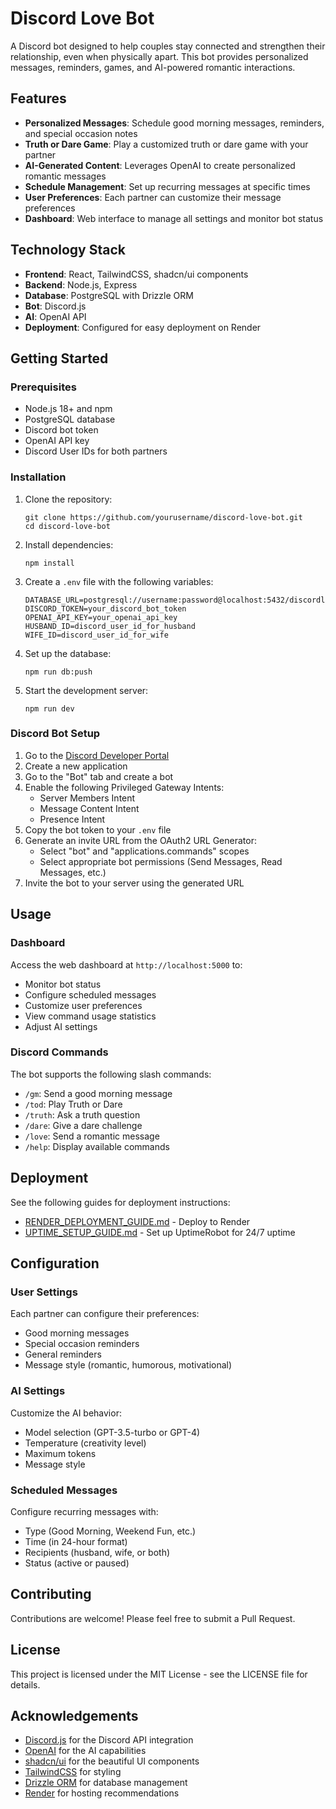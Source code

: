 # Discord Love Bot

A Discord bot designed to help couples stay connected and strengthen their relationship, even when physically apart. This bot provides personalized messages, reminders, games, and AI-powered romantic interactions.

## Features

- **Personalized Messages**: Schedule good morning messages, reminders, and special occasion notes
- **Truth or Dare Game**: Play a customized truth or dare game with your partner
- **AI-Generated Content**: Leverages OpenAI to create personalized romantic messages
- **Schedule Management**: Set up recurring messages at specific times
- **User Preferences**: Each partner can customize their message preferences
- **Dashboard**: Web interface to manage all settings and monitor bot status

## Technology Stack

- **Frontend**: React, TailwindCSS, shadcn/ui components
- **Backend**: Node.js, Express
- **Database**: PostgreSQL with Drizzle ORM
- **Bot**: Discord.js
- **AI**: OpenAI API
- **Deployment**: Configured for easy deployment on Render

## Getting Started

### Prerequisites

- Node.js 18+ and npm
- PostgreSQL database
- Discord bot token
- OpenAI API key
- Discord User IDs for both partners

### Installation

1. Clone the repository:
   ```
   git clone https://github.com/yourusername/discord-love-bot.git
   cd discord-love-bot
   ```

2. Install dependencies:
   ```
   npm install
   ```

3. Create a `.env` file with the following variables:
   ```
   DATABASE_URL=postgresql://username:password@localhost:5432/discordlovebot
   DISCORD_TOKEN=your_discord_bot_token
   OPENAI_API_KEY=your_openai_api_key
   HUSBAND_ID=discord_user_id_for_husband
   WIFE_ID=discord_user_id_for_wife
   ```

4. Set up the database:
   ```
   npm run db:push
   ```

5. Start the development server:
   ```
   npm run dev
   ```

### Discord Bot Setup

1. Go to the [Discord Developer Portal](https://discord.com/developers/applications)
2. Create a new application
3. Go to the "Bot" tab and create a bot
4. Enable the following Privileged Gateway Intents:
   - Server Members Intent
   - Message Content Intent
   - Presence Intent
5. Copy the bot token to your `.env` file
6. Generate an invite URL from the OAuth2 URL Generator:
   - Select "bot" and "applications.commands" scopes
   - Select appropriate bot permissions (Send Messages, Read Messages, etc.)
7. Invite the bot to your server using the generated URL

## Usage

### Dashboard

Access the web dashboard at `http://localhost:5000` to:
- Monitor bot status
- Configure scheduled messages
- Customize user preferences
- View command usage statistics
- Adjust AI settings

### Discord Commands

The bot supports the following slash commands:
- `/gm`: Send a good morning message
- `/tod`: Play Truth or Dare
- `/truth`: Ask a truth question
- `/dare`: Give a dare challenge
- `/love`: Send a romantic message
- `/help`: Display available commands

## Deployment

See the following guides for deployment instructions:
- [RENDER_DEPLOYMENT_GUIDE.md](RENDER_DEPLOYMENT_GUIDE.md) - Deploy to Render
- [UPTIME_SETUP_GUIDE.md](UPTIME_SETUP_GUIDE.md) - Set up UptimeRobot for 24/7 uptime

## Configuration

### User Settings

Each partner can configure their preferences:
- Good morning messages
- Special occasion reminders
- General reminders
- Message style (romantic, humorous, motivational)

### AI Settings

Customize the AI behavior:
- Model selection (GPT-3.5-turbo or GPT-4)
- Temperature (creativity level)
- Maximum tokens
- Message style

### Scheduled Messages

Configure recurring messages with:
- Type (Good Morning, Weekend Fun, etc.)
- Time (in 24-hour format)
- Recipients (husband, wife, or both)
- Status (active or paused)

## Contributing

Contributions are welcome! Please feel free to submit a Pull Request.

## License

This project is licensed under the MIT License - see the LICENSE file for details.

## Acknowledgements

- [Discord.js](https://discord.js.org/) for the Discord API integration
- [OpenAI](https://openai.com/) for the AI capabilities
- [shadcn/ui](https://ui.shadcn.com/) for the beautiful UI components
- [TailwindCSS](https://tailwindcss.com/) for styling
- [Drizzle ORM](https://orm.drizzle.team/) for database management
- [Render](https://render.com/) for hosting recommendations